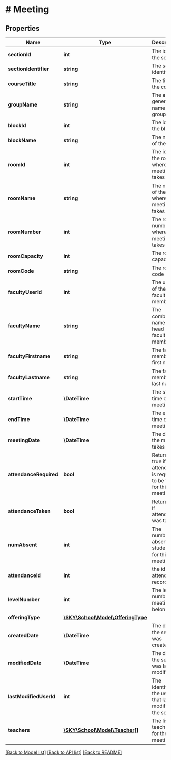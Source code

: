 # # Meeting

## Properties

Name | Type | Description | Notes
------------ | ------------- | ------------- | -------------
**sectionId** | **int** | The id of the section | [optional]
**sectionIdentifier** | **string** | The section identifier | [optional]
**courseTitle** | **string** | The title of the course | [optional]
**groupName** | **string** | The auto generated name of the group | [optional]
**blockId** | **int** | The id of the block | [optional]
**blockName** | **string** | The name of the block | [optional]
**roomId** | **int** | The id of the room where the meeting takes place | [optional]
**roomName** | **string** | The name of the room where the meeting takes place | [optional]
**roomNumber** | **int** | The room number where the meeting takes place | [optional]
**roomCapacity** | **int** | The room capacity | [optional]
**roomCode** | **string** | The room code | [optional]
**facultyUserId** | **int** | The user id of the faculty member | [optional]
**facultyName** | **string** | The combined name of the head faculty member | [optional]
**facultyFirstname** | **string** | The faculty member&#39;s first name | [optional]
**facultyLastname** | **string** | The faculty member&#39;s last name | [optional]
**startTime** | **\DateTime** | The start time of the meeting | [optional]
**endTime** | **\DateTime** | The end time of the meeting | [optional]
**meetingDate** | **\DateTime** | The date the meeting takes place | [optional]
**attendanceRequired** | **bool** | Returns true if attendance is required to be taken for this meeting | [optional]
**attendanceTaken** | **bool** | Return true if attendance was taken | [optional]
**numAbsent** | **int** | The number of absent students for this meeting | [optional]
**attendanceId** | **int** | the id of the attendance record | [optional]
**levelNumber** | **int** | The level number the meeting belongs to | [optional]
**offeringType** | [**\SKY\School\Model\OfferingType**](OfferingType.md) |  | [optional]
**createdDate** | **\DateTime** | The date the section was created | [optional]
**modifiedDate** | **\DateTime** | The date the section was last modified | [optional]
**lastModifiedUserId** | **int** | The identifier of the user that last modified the section | [optional]
**teachers** | [**\SKY\School\Model\Teacher[]**](Teacher.md) | The list of teachers for the meeting | [optional]

[[Back to Model list]](../../README.md#models) [[Back to API list]](../../README.md#endpoints) [[Back to README]](../../README.md)
